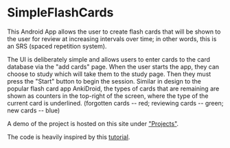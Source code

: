# SimpleFlashCards

This Android App allows the user to create flash cards that will be shown to the user for
review at increasing intervals over time; in other words, this is an SRS (spaced repetition system).

The UI is deliberately simple and allows users to enter cards to the card database via the 
"add cards" page. When the user starts the app, they can choose to study which will take them
to the study page. Then they must press the "Start" button to begin the session. Similar in design
to the popular flash card app AnkiDroid, the types of cards that are remaining are shown as counters
in the top-right of the screen, where the type of the current card is underlined.
(forgotten cards -- red; reviewing cards -- green; new cards -- blue) 

A demo of the project is hosted on this site under ["Projects"](https://daniel-mitchell011.github.io/projects.html).

The code is heavily inspired by this [tutorial](https://www.youtube.com/watch?v=BCSlZIUj18Y&t=29691s).

